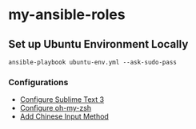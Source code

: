 # my-ansible-roles

## Set up Ubuntu Environment Locally
`ansible-playbook ubuntu-env.yml --ask-sudo-pass`

### Configurations

+ [Configure Sublime Text 3](http://suzywu2014.github.io/ubuntu/2017/02/18/Ubuntu-sublime3)
+ [Configure oh-my-zsh](http://suzywu2014.github.io/ubuntu/2017/02/19/Ubuntu-zsh)
+ [Add Chinese Input Method](http://suzywu2014.github.io/ubuntu/2017/02/20/Ubuntu-sogou-pinyin)
